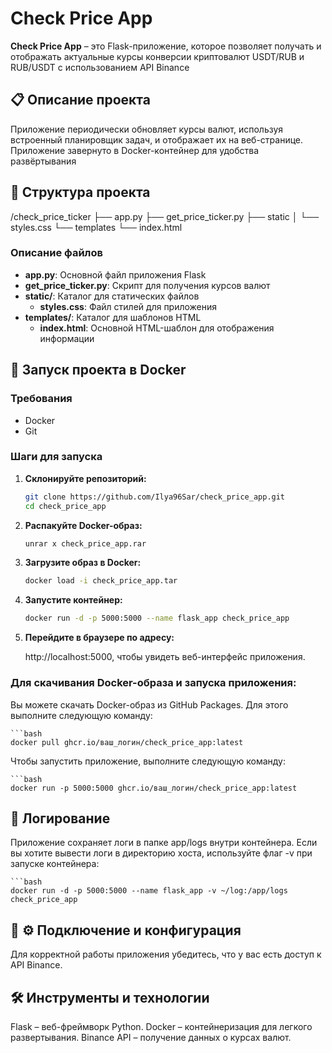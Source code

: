 # Check Price App

**Check Price App** – это Flask-приложение, которое позволяет получать и отображать актуальные курсы конверсии криптовалют USDT/RUB и RUB/USDT с использованием API Binance

## 📋 Описание проекта

Приложение периодически обновляет курсы валют, используя встроенный планировщик задач, и отображает их на веб-странице. Приложение завернуто в Docker-контейнер для удобства развёртывания

## 📂 Структура проекта

/check_price_ticker
    ├── app.py
    ├── get_price_ticker.py
    ├── static
    │   └── styles.css
    └── templates
        └── index.html

### Описание файлов

- **app.py**: Основной файл приложения Flask
- **get_price_ticker.py**: Скрипт для получения курсов валют
- **static/**: Каталог для статических файлов
  - **styles.css**: Файл стилей для приложения
- **templates/**: Каталог для шаблонов HTML
  - **index.html**: Основной HTML-шаблон для отображения информации

## 🚀 Запуск проекта в Docker

### Требования

- Docker
- Git

### Шаги для запуска

1. **Склонируйте репозиторий:**

   ```bash
   git clone https://github.com/Ilya96Sar/check_price_app.git
   cd check_price_app

2. **Распакуйте Docker-образ:**

   ```bash
   unrar x check_price_app.rar

3. **Загрузите образ в Docker:**

   ```bash
   docker load -i check_price_app.tar

4. **Запустите контейнер:**

   ```bash
   docker run -d -p 5000:5000 --name flask_app check_price_app

3. **Перейдите в браузере по адресу:**

   http://localhost:5000, чтобы увидеть веб-интерфейс приложения.

### Для скачивания Docker-образа и запуска приложения:

Вы можете скачать Docker-образ из GitHub Packages. Для этого выполните следующую команду:

    ```bash
    docker pull ghcr.io/ваш_логин/check_price_app:latest

Чтобы запустить приложение, выполните следующую команду:

    ```bash
    docker run -p 5000:5000 ghcr.io/ваш_логин/check_price_app:latest

## 📄 Логирование

Приложение сохраняет логи в папке app/logs внутри контейнера. Если вы хотите вывести логи в директорию хоста, используйте флаг -v при запуске контейнера:

    ```bash
    docker run -d -p 5000:5000 --name flask_app -v ~/log:/app/logs check_price_app

## 📄 ⚙️ Подключение и конфигурация

Для корректной работы приложения убедитесь, что у вас есть доступ к API Binance.

## 🛠️ Инструменты и технологии

Flask – веб-фреймворк Python.
Docker – контейнеризация для легкого развертывания.
Binance API – получение данных о курсах валют.
